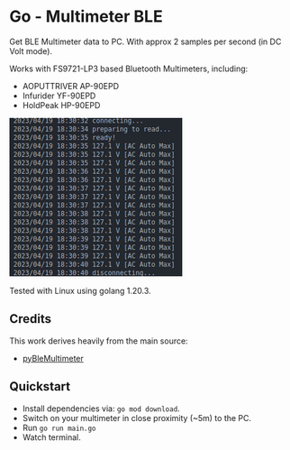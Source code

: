 # Go - Multimeter BLE

Get BLE Multimeter data to PC. With approx 2 samples per second (in DC Volt mode).

Works with FS9721-LP3 based Bluetooth Multimeters, including:

* AOPUTTRIVER AP-90EPD
* Infurider YF-90EPD
* HoldPeak HP-90EPD

![](/img/example.png)

Tested with Linux using golang 1.20.3.

## Credits

This work derives heavily from the main source:

* [pyBleMultimeter](https://github.com/mechaot/pyBleMultimeter)

## Quickstart

* Install dependencies via: `go mod download`.
* Switch on your multimeter in close proximity (~5m) to the PC.
* Run `go run main.go`
* Watch terminal.